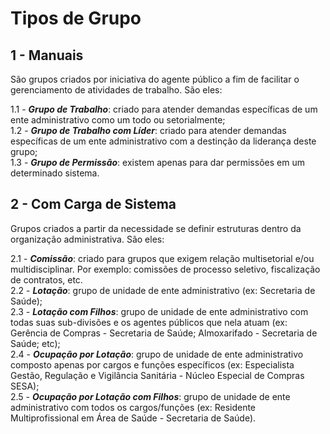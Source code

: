 # Tipos de Grupo

## 1 - Manuais

São grupos criados por iniciativa do agente público a fim de facilitar o gerenciamento de atividades de trabalho. São eles:

1.1 - ***Grupo de Trabalho***: criado para atender demandas específicas de um ente administrativo como um todo ou setorialmente;  
1.2 - ***Grupo de Trabalho com Líder***: criado para atender demandas específicas de um ente administrativo com a destinção da liderança 
deste grupo;  
1.3 - ***Grupo de Permissão***: existem apenas para dar permissões em um determinado sistema.
&nbsp;  

## 2 - Com Carga de Sistema

Grupos criados a partir da necessidade se definir estruturas dentro da organização administrativa. São eles:

2.1 - ***Comissão***: criado para grupos que exigem relação multisetorial e/ou multidisciplinar. Por exemplo: comissões de processo seletivo, 
fiscalização de contratos, etc.  
2.2 - ***Lotação***: grupo de unidade de ente administrativo (ex: Secretaria de Saúde);  
2.3 - ***Lotação com Filhos***: grupo de unidade de ente administrativo com todas suas sub-divisões e os agentes públicos que nela atuam (ex: 
Gerência de Compras - Secretaria de Saúde; Almoxarifado - Secretaria de Saúde; etc);  
2.4 - ***Ocupação por Lotação***: grupo de unidade de ente administrativo composto apenas por cargos e funções específicos (ex: Especialista Gestão, 
Regulação e Vigilância Sanitária - Núcleo Especial de Compras SESA);  
2.5 - ***Ocupação por Lotação com Filhos***: grupo de unidade de ente administrativo com todos os cargos/funções (ex: Residente Multiprofissional 
em Área de Saúde - Secretaria de Saúde).
&nbsp;  
&nbsp;  
